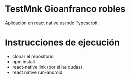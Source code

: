 # TestMnk Gioanfranco robles
Aplicación en react native usando Typescrpit 

# Instrucciones de ejecución

* clonar el repositorio
* npm install
* react-native link (por si las dudas)
* react native run-android 